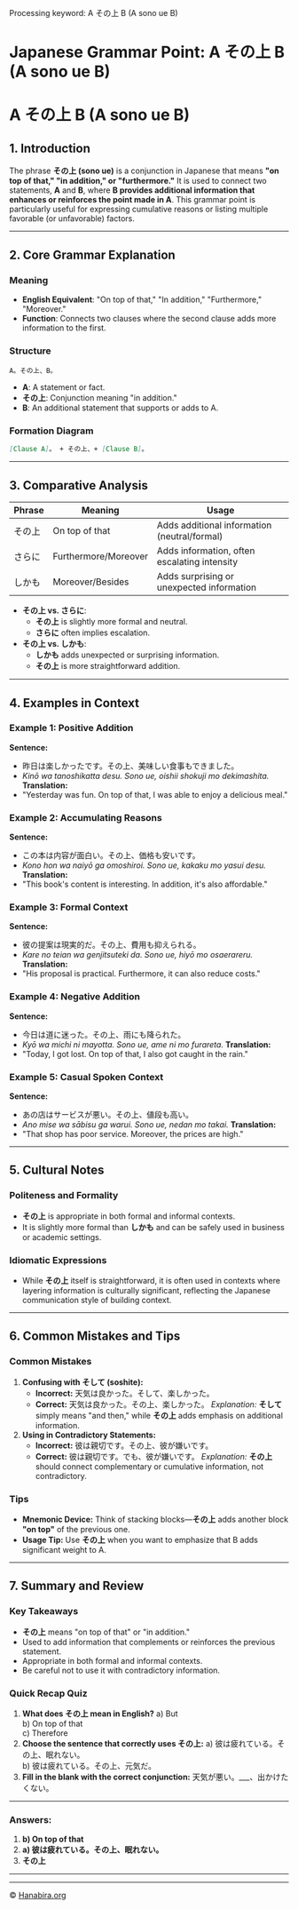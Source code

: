 Processing keyword: A その上 B (A sono ue B)
# Japanese Grammar Point: A その上 B (A sono ue B)
# A その上 B (A sono ue B)
## 1. Introduction
The phrase **その上 (sono ue)** is a conjunction in Japanese that means **"on top of that," "in addition," or "furthermore."** It is used to connect two statements, **A** and **B**, where **B provides additional information that enhances or reinforces the point made in A**. This grammar point is particularly useful for expressing cumulative reasons or listing multiple favorable (or unfavorable) factors.

---
## 2. Core Grammar Explanation
### Meaning
- **English Equivalent**: "On top of that," "In addition," "Furthermore," "Moreover."
- **Function**: Connects two clauses where the second clause adds more information to the first.
### Structure
```
A。その上、B。
```
- **A**: A statement or fact.
- **その上**: Conjunction meaning "in addition."
- **B**: An additional statement that supports or adds to A.
### Formation Diagram
```markdown
[Clause A]。 + その上、+ [Clause B]。
```
---
## 3. Comparative Analysis
| Phrase        | Meaning                     | Usage                             |
|---------------|-----------------------------|-----------------------------------|
| その上        | On top of that              | Adds additional information (neutral/formal) |
| さらに        | Furthermore/Moreover        | Adds information, often escalating intensity |
| しかも        | Moreover/Besides            | Adds surprising or unexpected information |
- **その上 vs. さらに**: 
  - **その上** is slightly more formal and neutral.
  - **さらに** often implies escalation.
- **その上 vs. しかも**: 
  - **しかも** adds unexpected or surprising information.
  - **その上** is more straightforward addition.
---
## 4. Examples in Context
### Example 1: Positive Addition
**Sentence:**
- 昨日は楽しかったです。その上、美味しい食事もできました。
- *Kinō wa tanoshikatta desu. Sono ue, oishii shokuji mo dekimashita.*
**Translation:**
- "Yesterday was fun. On top of that, I was able to enjoy a delicious meal."
### Example 2: Accumulating Reasons
**Sentence:**
- この本は内容が面白い。その上、価格も安いです。
- *Kono hon wa naiyō ga omoshiroi. Sono ue, kakaku mo yasui desu.*
**Translation:**
- "This book's content is interesting. In addition, it's also affordable."
### Example 3: Formal Context
**Sentence:**
- 彼の提案は現実的だ。その上、費用も抑えられる。
- *Kare no teian wa genjitsuteki da. Sono ue, hiyō mo osaerareru.*
**Translation:**
- "His proposal is practical. Furthermore, it can also reduce costs."
### Example 4: Negative Addition
**Sentence:**
- 今日は道に迷った。その上、雨にも降られた。
- *Kyō wa michi ni mayotta. Sono ue, ame ni mo furareta.*
**Translation:**
- "Today, I got lost. On top of that, I also got caught in the rain."
### Example 5: Casual Spoken Context
**Sentence:**
- あの店はサービスが悪い。その上、値段も高い。
- *Ano mise wa sābisu ga warui. Sono ue, nedan mo takai.*
**Translation:**
- "That shop has poor service. Moreover, the prices are high."
---
## 5. Cultural Notes
### Politeness and Formality
- **その上** is appropriate in both formal and informal contexts.
- It is slightly more formal than **しかも** and can be safely used in business or academic settings.
### Idiomatic Expressions
- While **その上** itself is straightforward, it is often used in contexts where layering information is culturally significant, reflecting the Japanese communication style of building context.
---
## 6. Common Mistakes and Tips
### Common Mistakes
1. **Confusing with そして (soshite):**
   - **Incorrect:** 天気は良かった。そして、楽しかった。
   - **Correct:** 天気は良かった。その上、楽しかった。
   *Explanation:* **そして** simply means "and then," while **その上** adds emphasis on additional information.
2. **Using in Contradictory Statements:**
   - **Incorrect:** 彼は親切です。その上、彼が嫌いです。
   - **Correct:** 彼は親切です。でも、彼が嫌いです。
   *Explanation:* **その上** should connect complementary or cumulative information, not contradictory.
### Tips
- **Mnemonic Device:** Think of stacking blocks—**その上** adds another block **"on top"** of the previous one.
- **Usage Tip:** Use **その上** when you want to emphasize that B adds significant weight to A.
---
## 7. Summary and Review
### Key Takeaways
- **その上** means "on top of that" or "in addition."
- Used to add information that complements or reinforces the previous statement.
- Appropriate in both formal and informal contexts.
- Be careful not to use it with contradictory information.
### Quick Recap Quiz
1. **What does その上 mean in English?**
   a) But   
   b) On top of that  
   c) Therefore  
2. **Choose the sentence that correctly uses その上:**
   a) 彼は疲れている。その上、眠れない。  
   b) 彼は疲れている。その上、元気だ。  
3. **Fill in the blank with the correct conjunction:**
   天気が悪い。___、出かけたくない。
---
### Answers:
1. **b) On top of that**
2. **a) 彼は疲れている。その上、眠れない。**
3. **その上**
---


---

© [Hanabira.org](https://hanabira.org)
